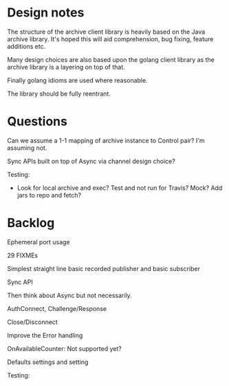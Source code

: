Design notes
===

The structure of the archive client library is heavily based on the
Java archive library. It's hoped this will aid comprehension, bug fixing,
feature additions etc.

Many design choices are also based upon the golang client library as
the archive library is a layering on top of that.

Finally golang idioms are used where reasonable.

The library should be fully reentrant.


Questions
===

Can we assume a 1-1 mapping of archive instance to Control pair? I'm assuming not.

Sync APIs built on top of Async via channel design choice?

Testing:
 * Look for local archive and exec? Test and not run for Travis? Mock? Add jars to repo and fetch?



Backlog
===
Ephemeral port usage

29 FIXMEs

Simplest straight line basic recorded publisher and basic subscriber

Sync API

Then think about Async but not necessarily.

AuthConnect, Challenge/Response

Close/Disconnect

Improve the Error handling

OnAvailableCounter: Not supported yet?

Defaults settings and setting

Testing:
